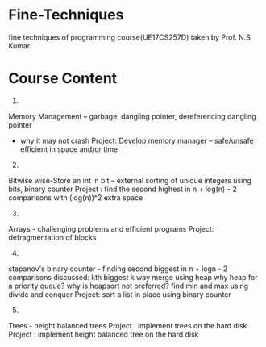 # Fine-Techniques
fine techniques of programming 
course(UE17CS257D) taken by Prof. N.S Kumar.

# Course Content

1.
Memory Management – garbage, dangling pointer, dereferencing dangling pointer
- why it may not crash
Project: Develop memory manager – safe/unsafe efficient in space and/or time

2.
Bitwise wise-Store an int in bit – external sorting of unique integers using bits, binary counter
Project : find the second highest in n + log(n) – 2 comparisons with (log(n))^2 extra space

3.
Arrays - challenging problems and efficient programs
Project: defragmentation of blocks

4.
stepanov's binary counter - 
finding second biggest in n + logn - 2 comparisons
discussed:
kth biggest
k way merge using heap
why heap for a priority queue?
why is heapsort not preferred?
find min and max using divide and conquer
Project: sort a list in place using binary counter

5.
Trees -  height balanced trees
Project : implement trees on the hard disk
Project : implement height balanced tree on the hard disk

